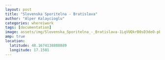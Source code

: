 ```yaml
---
layout: post
title: "Slovenska Sporitelna - Bratislava"
author: "Alper Kalaycioglu"
categories: whereiwork
tags: [documentation]
image: assets/img/Slovenska_Sporitelna_-_Bratislava-1LqVUQkrB0sD3deO-pBGWAmqsOZwvmRnp.jpg
amp: true
location:
  latitude: 48.1674138888889
  longitude: 17.1501
---
```

